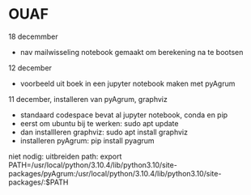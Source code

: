 # OUAF

18 decemmber
- nav mailwisseling notebook gemaakt om berekening na te bootsen

12 december
- voorbeeld uit boek in een jupyter notebook maken met pyAgrum

11 december, installeren van pyAgrum, graphviz
- standaard codespace bevat al jupyter notebook, conda en pip
- eerst om ubuntu bij te werken: sudo apt update
- dan installleren graphviz: sudo apt install graphviz 
- installeren pyAgrum: pip install pyagrum   

niet nodig: uitbreiden path:
export PATH=/usr/local/python/3.10.4/lib/python3.10/site-packages/pyAgrum:/usr/local/python/3.10.4/lib/python3.10/site-packages/:$PATH
